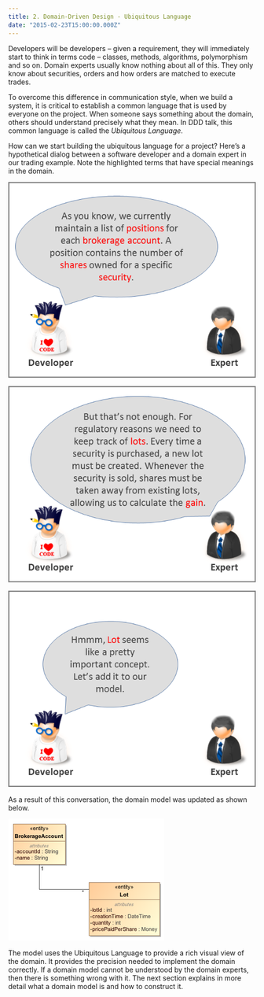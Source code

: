 ```yaml
---
title: 2. Domain-Driven Design - Ubiquitous Language
date: "2015-02-23T15:00:00.000Z"
---
```


Developers will be developers – given a requirement, they will immediately start to think in terms code – classes, methods, algorithms, polymorphism and so on. Domain experts usually know nothing about all of this. They only know about securities, orders and how orders are matched to execute trades.

To overcome this difference in communication style, when we build a system, it is critical to establish a common language that is used by everyone on the project. When someone says something about the domain, others should understand precisely what they mean. In DDD talk, this common language is called the _Ubiquitous Language_.

How can we start building the ubiquitous language for a project? Here’s a hypothetical dialog between a software developer and a domain expert in our trading example. Note the highlighted terms that have special meanings in the domain.

![Ubiquitous Language 1](./ubiquitous-language-1.png)

![Ubiquitous Language 2](./ubiquitous-language-2.png)

![Ubiquitous Language 3](./ubiquitous-language-3.png)

As a result of this conversation, the domain model was updated as shown below.

![Relationship with multiplicity](./relationship-with-multiplicity.png)

The model uses the Ubiquitous Language to provide a rich visual view of the domain. It provides the precision needed to implement the domain correctly. If a domain model cannot be understood by the domain experts, then there is something wrong with it. The next section explains in more detail what a domain model is and how to construct it.
